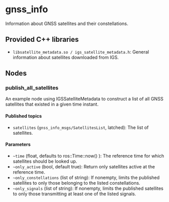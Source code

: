 <!--
SPDX-License-Identifier: BSD-3-Clause
SPDX-FileCopyrightText: Czech Technical University in Prague
-->

# gnss_info

Information about GNSS satellites and their constellations.

## Provided C++ libraries

- `libsatellite_metadata.so / igs_satellite_metadata.h`: General information about satellites downloaded from IGS.

## Nodes

### publish_all_satellites

An example node using IGSSatelliteMetadata to construct a list of all GNSS satellites that existed in a given 
time instant.

#### Published topics
- `satellites` (`gnss_info_msgs/SatellitesList`, latched): The list of satellites.

#### Parameters
- `~time` (float, defaults to ros::Time::now() ): The reference time for which satellites should be looked up.
- `~only_active` (bool, default true): Return only satellites active at the reference time.
- `~only_constellations` (list of string): If nonempty, limits the published satellites to only those belonging to
                                           the listed constellations.
- `~only_signals` (list of string): If nonempty, limits the published satellites to only those transmitting at least
                                    one of the listed signals.